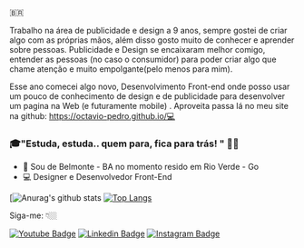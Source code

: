 
🇧🇷

Trabalho na área de publicidade e design a 9 anos, sempre gostei de criar algo com as próprias mãos, além disso gosto muito de conhecer e aprender sobre pessoas. Publicidade e Design se encaixaram melhor comigo, entender as pessoas (no caso o consumidor) para poder criar algo que chame atenção e muito empolgante(pelo menos para mim). 

Esse ano comecei algo novo, Desenvolvimento Front-end onde posso usar um pouco de conhecimento de design e de publicidade para desenvolver um pagina na Web (e futuramente mobile) . Aproveita passa lá no meu site na github: https://octavio-pedro.github.io/💻

### 🎓"Estuda, estuda.. quem para, fica para trás! " 🏃‍♂️

- 📍 Sou de Belmonte - BA no momento resido em Rio Verde - Go
- 💻 Designer e Desenvolvedor Front-End 

[![Anurag's github stats](https://github-readme-stats.vercel.app/api?username=anuraghazra&show_icons=true&theme=dracula)
[![Top Langs](https://github-readme-stats.vercel.app/api/top-langs/?username=anuraghazra)](https://github.com/anuraghazra/github-readme-stats)

Siga-me: 👇🏼

[![Youtube Badge](https://img.shields.io/badge/-Youtube-FF0000?style=flat-square&labelColor=FF0000&logo=youtube&logoColor=white&link=https://www.youtube.com/channel/UCRhKK6VrISnIWPJjYxBPKnA/videos)](https://www.youtube.com/channel/UCPxQIWqous2kQ_X9H-zaP7w) [![Linkedin Badge](https://img.shields.io/badge/-LinkedIn-blue?style=flat-square&logo=Linkedin&logoColor=white&link=https://www.linkedin.com/in/isadora-rodrigues-stangarlin-48402b141/)](https://www.linkedin.com/in/oct%C3%A1vio-pedro/) [![Instagram Badge](https://img.shields.io/badge/-Instagram-violet?style=flat-square&logo=Instagram&logoColor=white&link=https://www.instagram.com/papodedev/)](https://www.instagram.com/octaviopedro/) 
